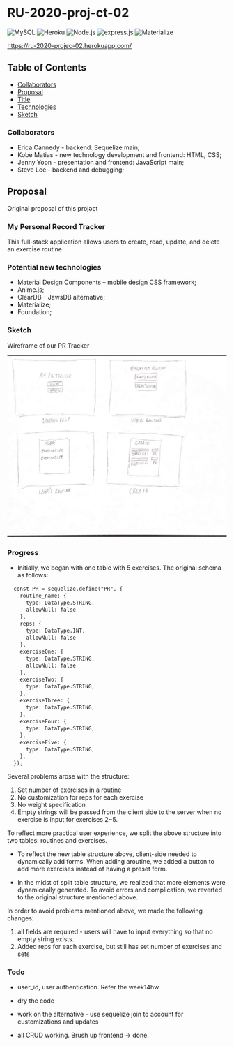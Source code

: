 # RU-2020-proj-ct-02

![MySQL](https://img.shields.io/static/v1?label=SQL&message=MySQL&color=4479a1)
![Heroku](https://img.shields.io/static/v1?label=heroku&message=deployed&color=success)
![Node.js](https://img.shields.io/static/v1?label=Node.&message=js&color=68a063)
![express.js](https://img.shields.io/static/v1?label=express&message=.js&color=68a063)
![Materialize](https://img.shields.io/static/v1?label=Materialize&message=CSS&color=eb7077)

 https://ru-2020-projec-02.herokuapp.com/

## Table of Contents 

* [Collaborators](#Collaborators)
* [Proposal](#Proposal)
* [Title](#My-Personal-Record-Tracker)
* [Technologies](#Potential-new-technologies)
* [Sketch](#Sketch)

### Collaborators 
* Erica Cannedy - backend: Sequelize main;
* Kobe Matias - new technology development and frontend: HTML, CSS;
* Jenny Yoon - presentation and frontend: JavaScript main;
* Steve Lee - backend and debugging;

## Proposal 
Original proposal of this projəct

### My Personal Record Tracker 

This full-stack application allows users to create, read, update, and delete an exercise routine.

### Potential new technologies
*	Material Design Components – mobile design CSS framework;
*	Anime.js;
*	ClearDB – JawsDB alternative;
*	Materialize;
*	Foundation;

### Sketch
Wireframe of our PR Tracker 

![Wireframe](/wireframe.jpg)

### Progress 

* Initially, we began with one table with 5 exercises. The original schema as follows: 
``` 
  const PR = sequelize.define("PR", {
    routine_name: {
      type: DataType.STRING,
      allowNull: false
    },
    reps: {
      type: DataType.INT,
      allowNull: false
    },
    exerciseOne: {
      type: DataType.STRING,
      allowNull: false
    },
    exerciseTwo: {
      type: DataType.STRING,
    },
    exerciseThree: {
      type: DataType.STRING,
    },
    exerciseFour: {
      type: DataType.STRING,
    },
    exerciseFive: {
      type: DataType.STRING,
    },
  });
  ```
  Several problems arose with the structure: 
  1. Set number of exercises in a routine 
  2. No customization for reps for each exercise 
  3. No weight specification 
  4. Empty strings will be passed from the client side to the server when no exercise is input for exercises 2~5.

  To reflect more practical user experience, we split the above structure into two tables: routines and exercises.

  * To reflect the new table structure above, client-side needed to dynamically add forms. When adding aroutine, we added a button to add more exercises instead of having a preset form. 

* In the midst of split table structure, we realized that more elements were dynamicaally generated. To avoid errors and complication, we reverted to the original structure mentioned above. 

In order to avoid problems mentioned above, we made the following changes: 
1. all fields are required - users will have to input everything so that no empty string exists. 
2. Added reps for each exercise, but still has set number of exercises and sets 

### Todo
* user_id, user authentication. Refer the week14hw 
* dry the code 
* work on the alternative - use sequelize join to account for customizations and updates 

* all CRUD working. Brush up frontend -> done. 
